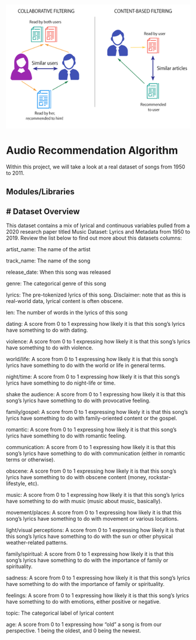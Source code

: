 ![screenshots](Photos/Intro.png)

# Audio Recommendation Algorithm 

Within this project, we will take a look at a real dataset of songs from 1950 to 2011. 


## Modules/Libraries




## # Dataset Overview

This dataset contains a mix of lyrical and continuous variables pulled from a 2020 research paper titled Music Dataset: Lyrics and Metadata from 1950 to 2019. Review the list below to find out more about this datasets columns:

artist_name: The name of the artist

track_name: The name of the song

release_date: When this song was released

genre: The categorical genre of this song

lyrics: The pre-tokenized lyrics of this song. Disclaimer: note that as this is real-world data, lyrical content is often obscene. 

len:  The number of words in the lyrics of this song

dating: A score from 0 to 1 expressing how likely it is that this song’s lyrics have something to do with dating.

violence: A score from 0 to 1 expressing how likely it is that this song’s lyrics have something to do with violence.

world/life: A score from 0 to 1 expressing how likely it is that this song’s lyrics have something to do with the world or life in general terms.

night/time: A score from 0 to 1 expressing how likely it is that this song’s lyrics have something to do night-life or time.

shake the audience: A score from 0 to 1 expressing how likely it is that this song’s lyrics have something to do with provocative feeling.

family/gospel: A score from 0 to 1 expressing how likely it is that this song’s lyrics have something to do with family-oriented content or the gospel.

romantic: A score from 0 to 1 expressing how likely it is that this song’s lyrics have something to do with romantic feeling.

communication: A score from 0 to 1 expressing how likely it is that this song’s lyrics have something to do with communication (either in romantic terms or otherwise).

obscene: A score from 0 to 1 expressing how likely it is that this song’s lyrics have something to do with obscene content (money, rockstar-lifestyle, etc).

music: A score from 0 to 1 expressing how likely it is that this song’s lyrics have something to do with music (music about music, basically).

movement/places: A score from 0 to 1 expressing how likely it is that this song’s lyrics have something to do with movement or various locations.

light/visual perceptions: A score from 0 to 1 expressing how likely it is that this song’s lyrics have something to do with the sun or other physical weather-related patterns.

family/spiritual: A score from 0 to 1 expressing how likely it is that this song’s lyrics have something to do with the importance of family or spirituality.

sadness: A score from 0 to 1 expressing how likely it is that this song’s lyrics have something to do with the importance of family or spirituality.

feelings: A score from 0 to 1 expressing how likely it is that this song’s lyrics have something to do with emotions, either positive or negative.

topic: The categorical label of lyrical content

age: A score from 0 to 1 expressing how “old” a song is from our perspective. 1 being the oldest, and 0 being the newest.